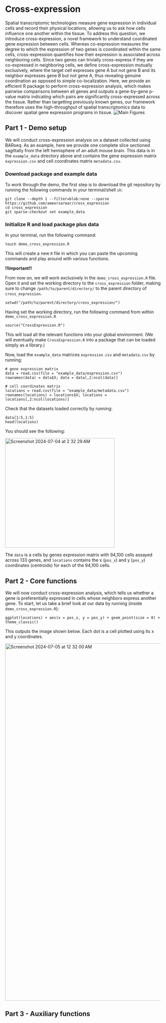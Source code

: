 # Cross-expression
Spatial transcriptomic technologies measure gene expression in individual cells and record their physical locations, allowing us to ask how cells influence one another within the tissue. To address this question, we introduce cross-expression, a novel framework to understand coordinated gene expression between cells. Whereas co-expression measures the degree to which the expression of two genes is coordinated within the same cells, cross-expression quantifies how their expression is associated across neighboring cells. Since two genes can trivially cross-express if they are co-expressed in neighboring cells, we define cross-expression mutually exclusively, where the target cell expresses gene A but not gene B and its neighbor expresses gene B but not gene A, thus revealing genuine coordination as opposed to simple co-localization. Here, we provide an efficient R package to perform cross-expression analysis, which makes pairwise comparisons between all genes and outputs a gene-by-gene p-value matrix indicating which pairs are significantly cross-expressed across the tissue. Rather than targetting previously known genes, our framework therefore uses the high-throughput of spatial transcriptomics data to discover spatial gene expression programs in tissue.
![Main Figures](https://github.com/ameersarwar/cross_expression/assets/174621170/39552a8a-d29f-4a14-8949-05a6c3d0f01e)

## Part 1 - Demo setup
We will conduct cross-expression analysis on a dataset collected using BARseq. As an example, here we provide one complete slice sectioned sagittally from the left hemisphere of an adult mouse brain. This data is in the `example_data` directory above and contains the gene expression matrix `expression.csv` and cell coordinates matrix `metadata.csv`.

### Download package and example data
To work through the demo, the first step is to download the git repository by running the following commands in your terminal/shell `sh`:
```{sh}
git clone --depth 1 --filter=blob:none --sparse https://github.com/ameersarwar/cross_expression
cd cross_expression
git sparse-checkout set example_data
```
### Initialize R and load package plus data
In your terminal, run the following command:
```{r}
touch demo_cross_expression.R
```
This will create a new `R` file in which you can paste the upcoming commands and play around with various functions.

**!!Important!!**

From now on, we will work exclusively in the `demo_cross_expression.R` file. Open it and set the working directory to the `cross_expression` folder, making sure to change `/path/to/parent/directory/` to the parent directory of `cross_expression`.
```{r}
setwd("/path/to/parent/directory/cross_expression/")
```
Having set the working directory, run the following command from within `demo_cross_expression.R`
```{r}
source("CrossExpression.R")
```
This will load all the relevant functions into your global environment. (We will eventually make `CrossExpression.R` into a package that can be loaded simply as a library.)

Now, load the `example_data` matrices `expression.csv` and `metadata.csv` by running:
```{r}
# gene expression matrix
data = read.csv(file = "example_data/expression.csv")
rownames(data) = data$X; data = data[,2:ncol(data)]

# cell coordinates matrix
locations = read.csv(file = "example_data/metadata.csv")
rownames(locations) = locations$X; locations = locations[,2:ncol(locations)]
```
Check that the datasets loaded correctly by running:
```{r}
data[1:5,1:5]
head(locations)
```
You should see the following:

<img width="354" alt="Screenshot 2024-07-04 at 2 32 29 AM" src="https://github.com/ameersarwar/cross_expression/assets/174621170/e29da77f-e57e-4b34-9bf9-41e95b3e0adf">

The `data` is a cells by genes expression matrix with 94,100 cells assayed across 133 genes, and `locations` contains the x (`pos_x`) and y (`pos_y`) coordinates (centroids) for each of the 94,100 cells.

## Part 2 - Core functions
We will now conduct cross-expression analysis, which tells us whether a gene is preferentially expressed in cells whose neighbors express another gene. To start, let us take a brief look at our data by running (inside `demo_cross_expression.R`):
```{r}
ggplot(locations) + aes(x = pos_x, y = pos_y) + geom_point(size = 0) + theme_classic()
```
This outputs the image shown below. Each dot is a cell plotted using its x and y coordinates.

<img width="1153" alt="Screenshot 2024-07-05 at 12 32 00 AM" src="https://github.com/ameersarwar/cross_expression/assets/174621170/7cd1017e-3ef4-47d2-990f-349da44fd1ab">



## Part 3 - Auxiliary functions

